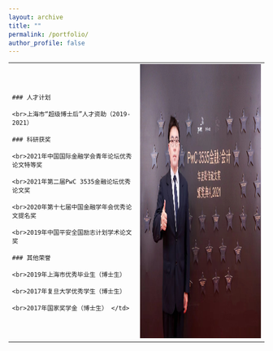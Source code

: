 ```yaml
---
layout: archive
title: ""
permalink: /portfolio/
author_profile: false
---
```


<table width= "100%" frame=void>
  <tr>
  <td width= "50%" > 
    
    ### 人才计划

    <br>上海市“超级博士后”人才资助（2019-2021）
    
    ### 科研获奖
    
    <br>2021年中国国际金融学会青年论坛优秀论文特等奖
    
    <br>2021年第二届PwC 3535金融论坛优秀论文奖
    
    <br>2020年第十七届中国金融学年会优秀论文提名奖
    
    <br>2019年中国平安全国励志计划学术论文奖
    ​
    ### 其他荣誉
    
    <br>2019年上海市优秀毕业生（博士生）
    
    <br>2017年复旦大学优秀学生（博士生）
    
    <br>2017年国家奖学金（博士生） </td>
  <td width= "50%" ><img src="/images/fig2.jpg" height="540" width="360"></td>
  </tr>
  <table>